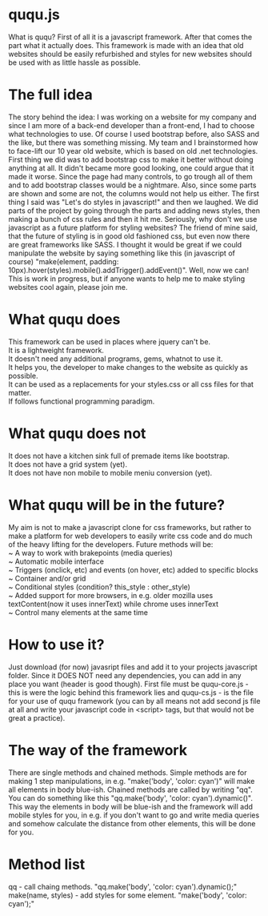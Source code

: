 # ququ.js
What is ququ? First of all it is a javascript framework. After that comes the part what it actually does. This framework is made with an idea that old websites should be easily refurbished and styles for new websites 
should be used with as little hassle as possible.

# The full idea
The story behind the idea: I was working on a website for my company and since I am more of a back-end developer than a front-end, I had to choose what technologies to use. Of course I used bootstrap before, also SASS
and the like, but there was something missing. My team and I brainstormed how to face-lift our 10 year old website, which is based on old .net technologies. First thing we did was to add bootstrap css to make
it better without doing anything at all. It didn't became more good looking, one could argue that it made it worse. Since the page had many controls, to go trough all of them and to add bootstrap classes would be a 
nightmare. Also, since some parts are shown and some are not, the columns would not help us either. The first thing I said was "Let's do styles in javascript!" and then we laughed. We did parts of the project by going
through the parts and adding news styles, then making a bunch of css rules and then it hit me. Seriously, why don't we use javascript as a future platform for styling websites? The friend of mine said, that the future
of styling is in good old fashioned css, but even now there are great frameworks like SASS. I thought it would be great if we could manipulate the website by saying something like this (in javascript
 of course) "make(element, padding: 10px).hover(styles).mobile().addTrigger().addEvent()". Well, now we can! This is work in progress, but if anyone wants to help me to make styling websites cool again, please join me.

# What ququ does
This framework can be used in places where jquery can't be. <br />
It is a lightweight framework. <br />
It doesn't need any additional programs, gems, whatnot to use it.  <br />
It helps you, the developer to make changes to the website as quickly as possible. <br />
It can be used as a replacements for your styles.css or all css files for that matter. <br />
If follows functional programming paradigm. <br />

# What ququ does not
It does not have a kitchen sink full of premade items like bootstrap. <br />
It does not have a grid system (yet). <br />
It does not have non mobile to mobile meniu conversion (yet). <br />

# What ququ will be in the future?
My aim is not to make a javascript clone for css frameworks, but rather to make a platform for web developers to easily write css code and do much of the heavy lifting for the developers.
Future methods will be: <br />
~ A way to work with brakepoints (media queries) <br />
~ Automatic mobile interface <br />
~ Triggers (onclick, etc) and events (on hover, etc) added to specific blocks <br />
~ Container and/or grid <br />
~ Conditional styles (condition? this_style : other_style) <br />
~ Added support for more browsers, in e.g. older mozilla uses textContent(now it uses innerText) while chrome uses innerText <br />
~ Control many elements at the same time <br />

# How to use it?
Just download (for now) javasript files and add it to your projects javascript folder. Since it DOES NOT need any dependencies, you can add in any place you want (header is good though). First file must be ququ-core.js - 
this is were the logic behind this framework lies and ququ-cs.js - is the file for your use of ququ framework (you can by all means not add second js file at all and write your javascript code in \<script\> tags, but 
that would not be great a practice).

# The way of the framework
There are single methods and chained methods. Simple methods are for making 1 step manipulations, in e.g. "make('body', 'color: cyan')" will make all elements in body blue-ish.
Chained methods are called by writing "qq". You can do something like this "qq.make('body', 'color: cyan').dynamic()". This way the elements in body will be blue-ish and the framework will add mobile styles for you, in e.g. if you don't want to go and write media queries and somehow calculate the distance from other elements, this will be done for you.

# Method list
qq - call chaing methods. "qq.make('body', 'color: cyan').dynamic();" <br />
make(name, styles) - add styles for some element. "make('body', 'color: cyan');" <br />
